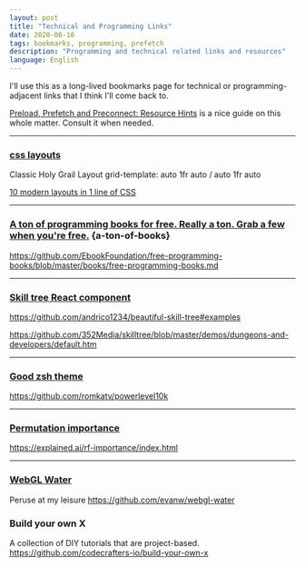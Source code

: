 ```yaml
---
layout: post
title: "Technical and Programming Links"
date: 2020-06-16
tags: bookmarks, programming, prefetch
description: "Programming and technical related links and resources"
language: English
---
```


I'll use this as a long-lived bookmarks page for technical or programming-adjacent links that I think I'll come back to.

[Preload, Prefetch and Preconnect: Resource Hints](https://wp-rocket.me/blog/preload-prefetch-preconnect-speed-site-browser-resource-hints/) is a nice guide on this whole matter. Consult it when needed.

---

### [css layouts](#css-layouts)

Classic Holy Grail Layout
grid-template: auto 1fr auto / auto 1fr auto

[10 modern layouts in 1 line of CSS](https://www.youtube.com/watch?v=qm0IfG1GyZU)


---
### [A ton of programming books for free. Really a ton. Grab a few when you're free.](#a-ton-of-books) {a-ton-of-books}

<https://github.com/EbookFoundation/free-programming-books/blob/master/books/free-programming-books.md>

---
### [Skill tree React component](#skill-tree-react-component)

<https://github.com/andrico1234/beautiful-skill-tree#examples>

<https://github.com/352Media/skilltree/blob/master/demos/dungeons-and-developers/default.htm>

---

### [Good zsh theme](#good-zsh-theme)

<https://github.com/romkatv/powerlevel10k>

---
### [Permutation importance](#permutation-importance)
<https://explained.ai/rf-importance/index.html>

---
### [WebGL Water](#webgl-water)
Peruse at my leisure
<https://github.com/evanw/webgl-water>

### Build your own X
A collection of DIY tutorials that are project-based.
<https://github.com/codecrafters-io/build-your-own-x>